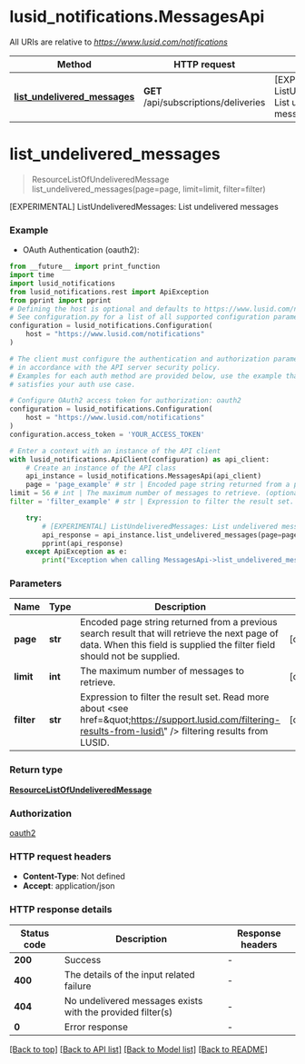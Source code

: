 # lusid_notifications.MessagesApi

All URIs are relative to *https://www.lusid.com/notifications*

Method | HTTP request | Description
------------- | ------------- | -------------
[**list_undelivered_messages**](MessagesApi.md#list_undelivered_messages) | **GET** /api/subscriptions/deliveries | [EXPERIMENTAL] ListUndeliveredMessages: List undelivered messages


# **list_undelivered_messages**
> ResourceListOfUndeliveredMessage list_undelivered_messages(page=page, limit=limit, filter=filter)

[EXPERIMENTAL] ListUndeliveredMessages: List undelivered messages

### Example

* OAuth Authentication (oauth2):
```python
from __future__ import print_function
import time
import lusid_notifications
from lusid_notifications.rest import ApiException
from pprint import pprint
# Defining the host is optional and defaults to https://www.lusid.com/notifications
# See configuration.py for a list of all supported configuration parameters.
configuration = lusid_notifications.Configuration(
    host = "https://www.lusid.com/notifications"
)

# The client must configure the authentication and authorization parameters
# in accordance with the API server security policy.
# Examples for each auth method are provided below, use the example that
# satisfies your auth use case.

# Configure OAuth2 access token for authorization: oauth2
configuration = lusid_notifications.Configuration(
    host = "https://www.lusid.com/notifications"
)
configuration.access_token = 'YOUR_ACCESS_TOKEN'

# Enter a context with an instance of the API client
with lusid_notifications.ApiClient(configuration) as api_client:
    # Create an instance of the API class
    api_instance = lusid_notifications.MessagesApi(api_client)
    page = 'page_example' # str | Encoded page string returned from a previous search result that will retrieve the next page of data. When this field is supplied the filter field should not be supplied. (optional)
limit = 56 # int | The maximum number of messages to retrieve. (optional)
filter = 'filter_example' # str | Expression to filter the result set. Read more about <see href=\"https://support.lusid.com/filtering-results-from-lusid\" /> filtering results from LUSID. (optional)

    try:
        # [EXPERIMENTAL] ListUndeliveredMessages: List undelivered messages
        api_response = api_instance.list_undelivered_messages(page=page, limit=limit, filter=filter)
        pprint(api_response)
    except ApiException as e:
        print("Exception when calling MessagesApi->list_undelivered_messages: %s\n" % e)
```

### Parameters

Name | Type | Description  | Notes
------------- | ------------- | ------------- | -------------
 **page** | **str**| Encoded page string returned from a previous search result that will retrieve the next page of data. When this field is supplied the filter field should not be supplied. | [optional] 
 **limit** | **int**| The maximum number of messages to retrieve. | [optional] 
 **filter** | **str**| Expression to filter the result set. Read more about &lt;see href&#x3D;\&quot;https://support.lusid.com/filtering-results-from-lusid\&quot; /&gt; filtering results from LUSID. | [optional] 

### Return type

[**ResourceListOfUndeliveredMessage**](ResourceListOfUndeliveredMessage.md)

### Authorization

[oauth2](../README.md#oauth2)

### HTTP request headers

 - **Content-Type**: Not defined
 - **Accept**: application/json

### HTTP response details
| Status code | Description | Response headers |
|-------------|-------------|------------------|
**200** | Success |  -  |
**400** | The details of the input related failure |  -  |
**404** | No undelivered messages exists with the provided filter(s) |  -  |
**0** | Error response |  -  |

[[Back to top]](#) [[Back to API list]](../README.md#documentation-for-api-endpoints) [[Back to Model list]](../README.md#documentation-for-models) [[Back to README]](../README.md)

